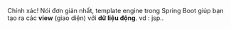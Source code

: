 Chính xác! Nói đơn giản nhất, template engine trong Spring Boot giúp bạn tạo ra các **view** (giao diện) với **dữ liệu động**. 
vd : jsp..